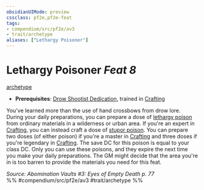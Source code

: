 ```yaml
---
obsidianUIMode: preview
cssclass: pf2e,pf2e-feat
tags:
- compendium/src/pf2e/av3
- trait/archetype
aliases: ["Lethargy Poisoner"]
---
```

# Lethargy Poisoner  *Feat 8*  
[archetype](../../rules/traits/archetype.md)  

- **Prerequisites**: [Drow Shootist Dedication](drow-shootist-dedication-av3.md), trained in [Crafting](../skills.md#Crafting)

You've learned more than the use of hand crossbows from drow lore. During your daily preparations, you can prepare a dose of [lethargy poison](../equipment/items/lethargy-poison.md) from ordinary materials in a wilderness or urban area. If you're an expert in [Crafting](../skills.md#Crafting), you can instead craft a dose of [stupor poison](../equipment/items/stupor-poison-av3.md). You can prepare two doses (of either poison) if you're a master in [Crafting](../skills.md#Crafting) and three doses if you're legendary in [Crafting](../skills.md#Crafting). The save DC for this poison is equal to your class DC. Only you can use these poisons, and they expire the next time you make your daily preparations. The GM might decide that the area you're in is too barren to provide the materials you need for this feat.

*Source: Abomination Vaults #3: Eyes of Empty Death p. 77*  
%% #compendium/src/pf2e/av3 #trait/archetype %%